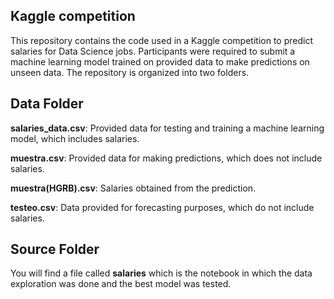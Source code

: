 ## Kaggle competition

This repository contains the code used in a Kaggle competition to predict salaries for Data Science jobs. Participants were required to submit a machine learning model trained on provided data to make predictions on unseen data. The repository is organized into two folders.

## Data Folder
**salaries_data.csv**: Provided data for testing and training a machine learning model, which includes salaries.

**muestra.csv**: Provided data for making predictions, which does not include salaries.

**muestra(HGRB).csv**: Salaries obtained from the prediction.

**testeo.csv**: Data provided for forecasting purposes, which do not include salaries.

## Source Folder
You will find a file called **salaries** which is the notebook in which the data exploration was done and the best model was tested.
